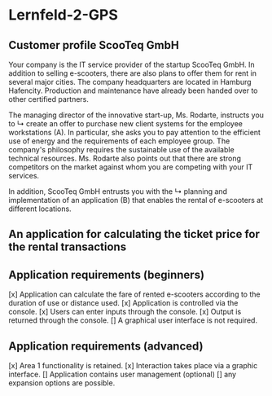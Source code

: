 # Lernfeld-2-GPS
## Customer profile ScooTeq GmbH

Your company is the IT service provider of the startup ScooTeq GmbH. In addition to selling e-scooters, there are also plans to offer them for rent in several major cities. The company headquarters are located in Hamburg Hafencity. Production and maintenance have already been handed over to other certified partners.

The managing director of the innovative start-up, Ms. Rodarte, instructs you to ↳ create an offer to purchase new client systems for the employee workstations (A). In particular, she asks you to pay attention to the efficient use of energy and the requirements of each employee group. The company's philosophy requires the sustainable use of the available technical resources. Ms. Rodarte also points out that there are strong competitors on the market against whom you are competing with your IT services.

In addition, ScooTeq GmbH entrusts you with the ↳ planning and implementation of an application (B) that enables the rental of e-scooters at different locations.

## An application for calculating the ticket price for the rental transactions

## Application requirements (beginners)

   [x] Application can calculate the fare of rented e-scooters according to the duration of use or distance used.
   [x] Application is controlled via the console.
   [x] Users can enter inputs through the console.
   [x] Output is returned through the console.
   [] A graphical user interface is not required.


## Application requirements (advanced)

   [x] Area 1 functionality is retained.
   [x] Interaction takes place via a graphic interface.
   [] Application contains user management (optional)
   [] any expansion options are possible.

